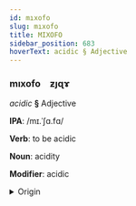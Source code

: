 ```yaml
---
id: mıxofo
slug: mıxofo
title: MIXOFO
sidebar_position: 683
hoverText: acidic § Adjective
---
```


### mıxofo&emsp;<span kind="abugida">ƶȷɋɤ</span>

*acidic* **§** Adjective

**IPA**: /mɪ.ˈʃɑ.fɑ/

**Verb**: to be acidic

**Noun**: acidity

**Modifier**: acidic

<details>
    <summary>Origin</summary>
    Georgian მჟავა mžava /mʒava/<br/>
    <em>Nakh-Daghestani Language Family</em>
</details>